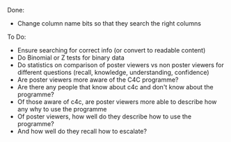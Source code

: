 Done:
- Change column name bits so that they search the right columns

To Do:
- Ensure searching for correct info (or convert to readable content)
- Do Binomial or Z tests for binary data
- Do statistics on comparison of poster viewers vs non poster viewers for different questions (recall, knowledge, understanding, confidence)
- Are poster viewers more aware of the C4C programme?
- Are there any people that know about c4c and don't know about the programme?
- Of those aware of c4c, are poster viewers more able to describe how any why to use the programme
- Of poster viewers, how well do they describe how to use the programme?
- And how well do they recall how to escalate?